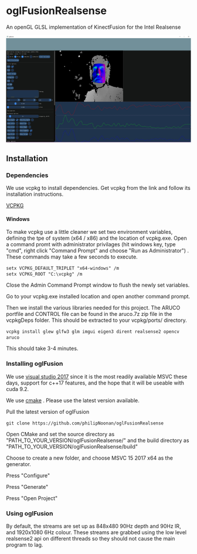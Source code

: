 # oglFusionRealsense
An openGL GLSL implementation of KinectFusion for the Intel Realsense

![Alt text](docs/oglfusionrs.jpg?raw=true "Title")

<h2>Installation</h2>

<h3>Dependencies</h2>

We use vcpkg to install dependencies. Get vcpkg from the link and follow its installation instructions.

<a href="https://github.com/Microsoft/vcpkg">VCPKG</a> 

<h4>Windows</h3>

To make vcpkg use a little cleaner we set two environment variables, defining the tpe of system (x64 / x86) and the location of vcpkg.exe. Open a command promt with administrator privilages (hit windows key, type "cmd", right click "Command Prompt" and choose "Run as Administrator") .
These commands may take a few seconds to execute.

```
setx VCPKG_DEFAULT_TRIPLET "x64-windows" /m
setx VCPKG_ROOT "C:\vcpkg" /m
```
Close the Admin Command Prompt window to flush the newly set variables.

Go to your vcpkg.exe installed location and open another command prompt.

Then we install the various libraries needed for this project. The ARUCO portfile and CONTROL file can be found in the aruco.7z zip file in the vcpkgDeps folder. This should be extracted to your vcpkg/ports/ directory.

```
vcpkg install glew glfw3 glm imgui eigen3 dirent realsense2 opencv aruco
```
This should take 3-4 minutes.

<h3> Installing oglFusion </h3>

We use <a href="https://www.visualstudio.com/downloads/">visual studio 2017</a> since it is the most readily available MSVC these days, support for c++17 features, and the hope that it will be useable with cuda 9.2.

We use <a href="https://cmake.org/download/">cmake</a> . Please use the latest version available.

Pull the latest version of oglFusion

```
git clone https://github.com/philipNoonan/oglFusionRealsense
```

Open CMake and set the source directory as "PATH_TO_YOUR_VERSION/oglFusionRealsense/" and the build directory as "PATH_TO_YOUR_VERSION/oglFusionRealsense/build"

Choose to create a new folder, and choose MSVC 15 2017 x64 as the generator.

Press "Configure"

Press "Generate"

Press "Open Project"

<h3> Using oglFusion </h3>

By default, the streams are set up as 848x480 90Hz depth and 90Hz IR, and 1920x1080 6Hz colour. These streams are grabbed using the low level realsense2 api on different threads so they should not cause the main program to lag. 


